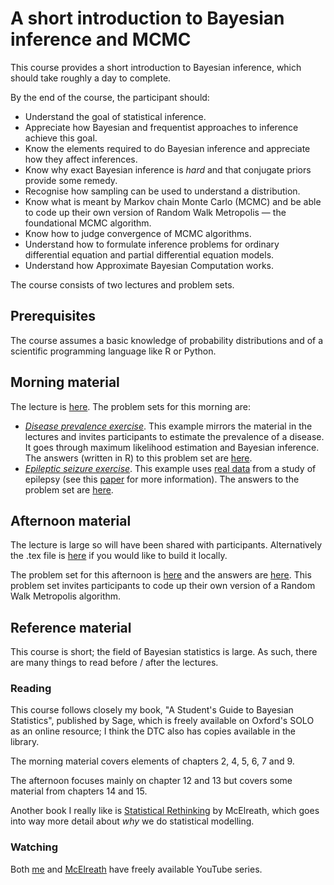 # A short introduction to Bayesian inference and MCMC
This course provides a short introduction to Bayesian inference, which should take roughly a day to complete.

By the end of the course, the participant should:

- Understand the goal of statistical inference.
- Appreciate how Bayesian and frequentist approaches to inference achieve this goal.
- Know the elements required to do Bayesian inference and appreciate how they affect inferences.
- Know why exact Bayesian inference is *hard* and that conjugate priors provide some remedy.
- Recognise how sampling can be used to understand a distribution.
- Know what is meant by Markov chain Monte Carlo (MCMC) and be able to code up their own version of Random Walk Metropolis — the foundational MCMC algorithm.
- Know how to judge convergence of MCMC algorithms.
- Understand how to formulate inference problems for ordinary differential equation and partial differential equation models.
- Understand how Approximate Bayesian Computation works.

The course consists of two lectures and problem sets.

## Prerequisites

The course assumes a basic knowledge of probability distributions and of a scientific programming language like R or Python.

## Morning material

The lecture is [here](https://github.com/ben18785/introduction_to_bayesian_mcmc_mathbio/blob/main/lectures/introduction_to_bayesian_inference.pdf). The problem sets for this morning are:

- [*Disease prevalence exercise*](https://htmlpreview.github.io/?https://github.com/ben18785/introduction_to_bayesian_mcmc_mathbio/blob/main/problem_sets/problem_disease_prevalence.nb.html). This example mirrors the material in the lectures and invites participants to estimate the prevalence of a disease. It goes through maximum likelihood estimation and Bayesian inference. The answers (written in R) to this problem set are [here](https://htmlpreview.github.io/?https://github.com/ben18785/introduction_to_bayesian_mcmc_mathbio/blob/main/problem_sets/answers/answer_disease_prevalence.nb.html).
- [*Epileptic seizure exercise*](https://htmlpreview.github.io/?https://github.com/ben18785/introduction_to_bayesian_inference/blob/main/problem_sets/problem_epilepsy.nb.html). This example uses [real data](./problem_sets/data/conjugate_epil.csv) from a study of epilepsy (see this [paper](https://pubmed.ncbi.nlm.nih.gov/2242408/) for more information). The answers to the problem set are [here](https://htmlpreview.github.io/?https://github.com/ben18785/introduction_to_bayesian_mcmc_mathbio/blob/main/problem_sets/answers/answer_epilepsy.nb.html).

## Afternoon material

The lecture is large so will have been shared with participants. Alternatively the .tex file is [here](https://github.com/ben18785/introduction_to_bayesian_mcmc_mathbio/blob/main/lectures/introduction_to_mcmc.tex) if you would like to build it locally.

The problem set for this afternoon is [here](https://github.com/ben18785/introduction_to_bayesian_mcmc_mathbio/blob/main/problem_sets/mcmc_problems.pdf) and the answers are [here](https://github.com/ben18785/introduction_to_bayesian_mcmc_mathbio/blob/main/problem_sets/answers/mcmc_problems_and_answers.pdf). This problem set invites participants to code up their own version of a Random Walk Metropolis algorithm.

## Reference material

This course is short; the field of Bayesian statistics is large. As such, there are many things to read before / after the lectures.

### Reading

This course follows closely my book, "A Student's Guide to Bayesian Statistics", published by Sage, which is freely available on Oxford's SOLO as an online resource; I think the DTC also has copies available in the library.

The morning material covers elements of chapters 2, 4, 5, 6, 7 and 9.

The afternoon focuses mainly on chapter 12 and 13 but covers some material from chapters 14 and 15.

Another book I really like is [Statistical Rethinking](https://xcelab.net/rm/statistical-rethinking/) by McElreath, which goes into way more detail about *why* we do statistical modelling.

### Watching

Both [me](https://www.youtube.com/playlist?list=PLwJRxp3blEvZ8AKMXOy0fc0cqT61GsKCG) and [McElreath](https://www.youtube.com/watch?v=UgLF0aLk85s) have freely available YouTube series.
